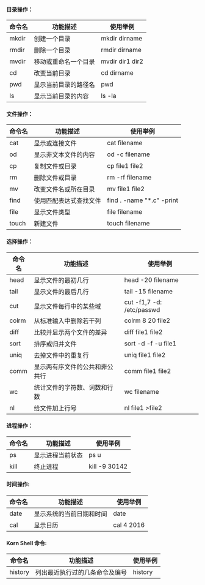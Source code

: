 #### 目录操作： 
| 命令名 | 功能描述             | 使用举例        |
| ------ | -------------------- | --------------- |
| mkdir  | 创建一个目录         | mkdir dirname   |
| rmdir  | 删除一个目录         | rmdir dirname   |
| mvdir  | 移动或重命名一个目录 | mvdir dir1 dir2 |
| cd     | 改变当前目录         | cd dirname      |
| pwd    | 显示当前目录的路径名 | pwd             |
| ls     | 显示当前目录的内容   | ls -la          |
#### 文件操作：
| 命令名 | 功能描述               | 使用举例                  |
| ------ | ---------------------- | ------------------------- |
| cat    | 显示或连接文件         | cat filename              |
| od     | 显示非文本文件的内容   | od -c filename            |
| cp     | 复制文件或目录         | cp file1 file2            |
| rm     | 删除文件或目录         | rm -rf filename           |
| mv     | 改变文件名或所在目录   | mv file1 file2            |
| find   | 使用匹配表达式查找文件 | find . -name "*.c" -print |
| file   | 显示文件类型           | file filename             |
| touch  | 新建文件               | touch filename            |
#### 选择操作：
| 命令名 | 功能描述                       | 使用举例                  |
| ------ | ------------------------------ | ------------------------- |
| head   | 显示文件的最初几行             | head -20 filename         |
| tail   | 显示文件的最后几行             | tail -15 filename         |
| cut    | 显示文件每行中的某些域         | cut -f1,7 -d: /etc/passwd |
| colrm  | 从标准输入中删除若干列         | colrm 8 20 file2          |
| diff   | 比较并显示两个文件的差异       | diff file1 file2          |
| sort   | 排序或归并文件                 | sort -d -f -u file1       |
| uniq   | 去掉文件中的重复行             | uniq file1 file2          |
| comm   | 显示两有序文件的公共和非公共行 | comm file1 file2          |
| wc     | 统计文件的字符数、词数和行数   | wc filename               |
| nl     | 给文件加上行号                 | nl file1 >file2           |
#### 进程操作：
| 命令名 | 功能描述         | 使用举例      |
| ------ | ---------------- | ------------- |
| ps     | 显示进程当前状态 | ps u          |
| kill   | 终止进程         | kill -9 30142 |

#### 时间操作:
| 命令名 | 功能描述                 | 使用举例   |
| ------ | ------------------------ | ---------- |
| date   | 显示系统的当前日期和时间 | date       |
| cal    | 显示日历                 | cal 4 2016 |
#### Korn Shell 命令:
| 命令名  | 功能描述                       | 使用举例 |
| ------- | ------------------------------ | -------- |
| history | 列出最近执行过的几条命令及编号 | history  |


